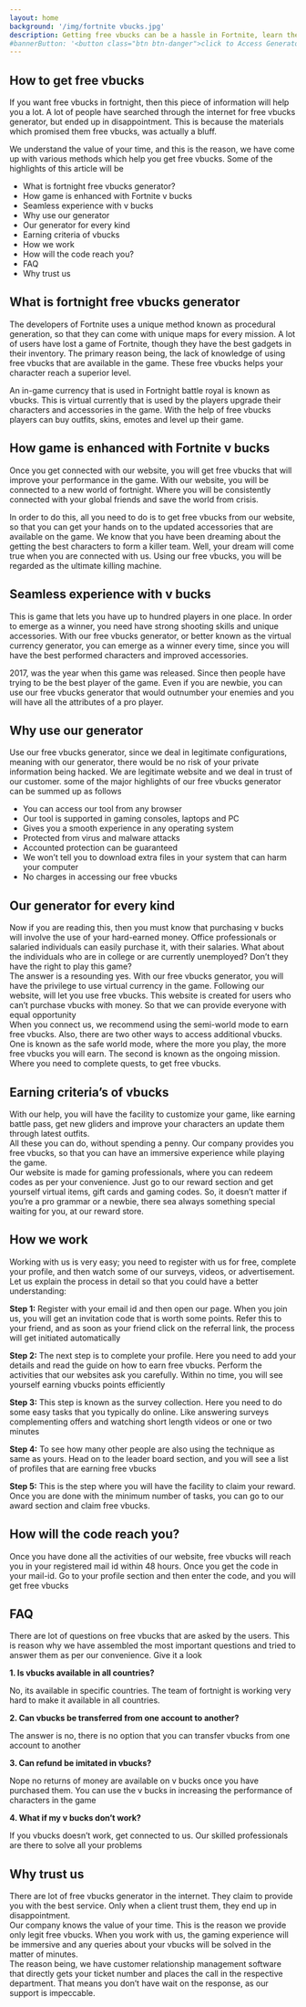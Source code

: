 ```yaml
---
layout: home
background: '/img/fortnite vbucks.jpg'
description: Getting free vbucks can be a hassle in Fortnite, learn these easy ways to get them using our trustworthy Generator. 
#bannerButton: '<button class="btn btn-danger">click to Access Generator</button>'
---
```


## How to get free vbucks

If you want free vbucks in fortnight, then this piece of information will help you a lot. A lot of people have searched through the internet for free vbucks generator, but ended up in disappointment. This is because the materials which promised them free vbucks, was actually a bluff.

We understand the value of your time, and this is the reason, we have come up with various methods which help you get free vbucks.  Some of the highlights of this article will be 

* What is fortnight free vbucks generator?
* How game is enhanced with Fortnite v bucks 
* Seamless experience with v bucks 
* Why use our generator 
* Our generator for every kind 
* Earning criteria of vbucks 
* How we work  
* How will the code reach you? 
* FAQ
* Why trust us 

## What is fortnight free vbucks generator 

The developers of Fortnite uses a unique method known as procedural generation, so that they can come with unique maps for every mission. A lot of users have lost a game of Fortnite, though they have the best gadgets in their inventory.  The primary reason being, the lack of knowledge of using free vbucks that are available in the game. These free vbucks helps your character reach a superior level. 

An in-game currency that is used in Fortnight battle royal is known as vbucks. This is virtual currently that is used by the players upgrade their characters and accessories in the game.  With the help of free vbucks players can buy outfits, skins, emotes and level up their game.

## How game is enhanced with Fortnite v bucks 

Once you get connected with our website, you will get free vbucks that will improve your performance in the game.  With our website, you will be connected to a new world of fortnight. Where you will be consistently connected with your global friends and save the world from crisis. 

In order to do this, all you need to do is to get free vbucks from our website, so that you can get your hands on to the updated accessories that are available on the game. We know that you have been dreaming about the getting the best characters to form a killer team.  Well, your dream will come true when you are connected with us. Using our free vbucks, you will be regarded as the ultimate killing machine. 

## Seamless experience with v bucks 

This is game that lets you have up to hundred players in one place.  In order to emerge as a winner, you need have strong shooting skills and unique accessories.  With our free vbucks generator, or better known as the virtual currency generator, you can emerge as a winner every time, since you will have the best performed characters and improved accessories. 

2017, was the year when this game was released. Since then people have trying to be the best player of the game.  Even if you are newbie, you can use our free vbucks generator that would outnumber your enemies and you will have all the attributes of a pro player. 

## Why use our generator 

Use our free vbucks generator, since we deal in legitimate configurations, meaning with our generator, there would be no risk of your private information being hacked. We are legitimate website and we deal in trust of our customer. some of the major highlights of our free vbucks generator can be summed up as follows 

* You can access our tool from any browser 
* Our tool is supported in gaming consoles, laptops and PC 
* Gives you a smooth experience in any operating system 
* Protected from virus and malware attacks 
* Accounted protection can be guaranteed 
* We won’t tell you to download extra files in your system that can harm your computer 
* No charges in accessing our free vbucks

## Our generator for every kind

Now if you are reading this, then you must know that purchasing v bucks will involve the use of your hard-earned money. Office professionals or salaried individuals can easily purchase it, with their salaries. What about the individuals who are in college or are currently unemployed? Don’t they have the right to play this game?  
The answer is a resounding yes. With our free vbucks generator, you will have the privilege to use virtual currency in the game. Following our website, will let you use free vbucks. This website is created for users who can’t purchase vbucks with money. So that we can provide everyone with equal opportunity  
When you connect us, we recommend using the semi-world mode to earn free vbucks.  Also, there are two other ways to access additional vbucks.  One is known as the safe world mode, where the more you play, the more free vbucks you will earn.  The second is known as the ongoing mission. Where you need to complete quests, to get free vbucks.

## Earning criteria’s of vbucks 

With our help, you will have the facility to customize your game, like earning battle pass, get new gliders and improve your characters an update them through latest outfits.  
All these you can do, without spending a penny. Our company provides you free vbucks, so that you can have an immersive experience while playing the game.  
Our website is made for gaming professionals, where you can redeem codes as per your convenience.  Just go to our reward section and get yourself virtual items, gift cards and gaming codes. So, it doesn’t matter if you’re a pro grammar or a newbie, there sea always something special waiting for you, at our reward store. 

## How we work 

Working with us is very easy; you need to register with us for free, complete your profile, and then watch some of our surveys, videos, or advertisement. Let us explain the process in detail so that you could have a better understanding:

**Step 1:** Register with your email id and then open our page. When you join us, you will get an invitation code that is worth some points. Refer this to your friend, and as soon as your friend click on the referral link, the process will get initiated automatically 

**Step 2:** The next step is to complete your profile. Here you need to add your details and read the guide on how to earn free vbucks. Perform the activities that our websites ask you carefully. Within no time, you will see yourself earning vbucks points efficiently 

**Step 3:** This step is known as the survey collection. Here you need to do some easy tasks that you typically do online. Like answering surveys complementing offers and watching short length videos or one or two minutes 

**Step 4:** To see how many other people are also using the technique as same as yours. Head on to the leader board section, and you will see a list of profiles that are earning free vbucks

**Step 5:** This is the step where you will have the facility to claim your reward. Once you are done with the minimum number of tasks, you can go to our award section and claim free vbucks. 

## How will the code reach you? 

Once you have done all the activities of our website, free vbucks will reach you in your registered mail id within 48 hours. Once you get the code in your mail-id. Go to your profile section and then enter the code, and you will get free vbucks

## FAQ

There are lot of questions on free vbucks that are asked by the users. This is reason why we have assembled the most important questions and tried to answer them as per our convenience. Give it a look 

**1. Is vbucks available in all countries?**

No, its available in specific countries. The team of fortnight is working very hard to make it available in all countries.

**2. Can vbucks be transferred from one account to another?**

The answer is no, there is no option that you can transfer vbucks from one account to another 

**3. Can refund be imitated in vbucks?**

Nope no returns of money are available on v bucks once you have purchased them. You can use the v bucks in increasing the performance of characters in the game 

**4. What if my v bucks don’t work?**

If you vbucks doesn’t work, get connected to us. Our skilled professionals are there to solve all your problems 

## Why trust us 

There are lot of free vbucks generator in the internet. They claim to provide you with the best service. Only when a client trust them, they end up in disappointment.  
Our company knows the value of your time. This is the reason we provide only legit free vbucks. When you work with us, the gaming experience will be immersive and any queries about your vbucks will be solved in the matter of minutes.  
The reason being, we have customer relationship management software that directly gets your ticket number and places the call in the respective department. That means you don’t have wait on the response, as our support is impeccable. 
